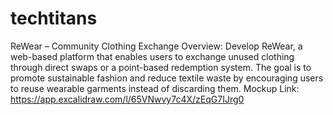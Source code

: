# techtitans
ReWear – Community Clothing Exchange
Overview:
Develop ReWear, a web-based platform that enables users to exchange unused clothing
through direct swaps or a point-based redemption system. The goal is to promote sustainable
fashion and reduce textile waste by encouraging users to reuse wearable garments instead of
discarding them.
Mockup Link: https://app.excalidraw.com/l/65VNwvy7c4X/zEqG7IJrg0
